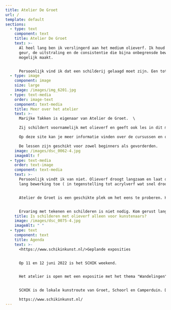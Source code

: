 ```yaml
---
title: Atelier De Groet
url: /
template: default
sections:
  - type: text
    component: text
    title: Atelier De Groet
    text: >-
      Al heel lang ben ik verslingerd aan het medium olieverf. Ik houd van de
      geur, de uitstraling en de consistentie die bijna onbegrensde bewerking
      mogelijk maakt. 


      Persoonlijk vind ik dat een schilderij gelaagd moet zijn. Een totaalbeeld van verschillende gemoedstoestanden. Dit geeft een schilderij een weelde aan karakter en kleuren.
  - type: image
    component: image
    size: large
    image: /images/img_6201.jpg
  - type: text-media
    order: image-text
    component: text-media
    title: Meer over het atelier
    text: >-
      Marijke Takken is eigenaar van Atelier de Groet.  \

      Zij schildert voornamelijk met olieverf en geeft ook les in dit medium.\

      Op deze site kan je meer informatie vinden over de cursussen en over haar werk.\

      De lessen zijn geschikt voor zowel beginners als gevorderden.
    image: /images/dsc_0062-4.jpg
    imageAlt: f
  - type: text-media
    order: text-image
    component: text-media
    text: >-
      Persoonlijk vindt ik van niet. Olieverf droogt langzaam en laat dus ook
      lang bewerking toe ( in tegenstelling tot acrylverf wat snel droogt )


      Atelier de Groet is een geschikte plek om het eens te proberen. Het gebruiksmateriaal is inclusief de prijs ,dus het is niet nodig om de best prijzige verf eerst aan te schaffen als je een beginner bent. Je hoeft dus geen kunstenaar te zijn om van dit materiaal te genieten.


      Ervaring met tekenen en schilderen is niet nodig. Kom gerust langs om sfeer te snuiven in mijn atelier.
    title: Is schilderen met olieverf alleen voor kunstenaars?
    image: /images/dsc_0075-4.jpg
    imageAlt: " "
  - type: text
    component: text
    title: Agenda
    text: >-
      <https://www.schikinkunst.nl/>Geplande exposities


      Op 11 en 12 juni 2022 is het SCHIK weekend. 


      Het atelier is open met een expositie met het thema "Wandelingen". Schilderijen zijn gemaakt naar aanleiding van Marijke's wandelingen in de omgeving van Groet. 


      SCHIK is de lokale kunstroute van Groet, Schoorl en Camperduin. Dit vindt twee jaarlijks plaats.\

      https://www.schikinkunst.nl/
---
```

